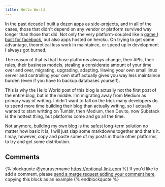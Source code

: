 ```yaml
---
title: Hello World
---
```


In the past decade I built a dozen apps as side-projects, and in all of the cases, those that didn't depend on any vendor or platform survived way longer than those that did. Not only the very platform-coupled like a [game I built for facebook](https://www.facebook.com/MemeKombat), but also apps hosted on heroku. On trying to get some advantage, theoretical less work in maintaince, or speed up in development I always got burned.

The reason of that is that those platforms always change, their APIs, their rules, their business models, stealing a considerate amount of your time over and over, migrating, upgrading, adapting. Having your own small linux server and controlling your own stuff actually gives you way less maintaince burden (even if you have to backup databases yourself).

This is why the Hello World post of this blog is actually not the first post of the entire blog, but in the middle. I'm migrating away from Medium as primary way of writing. I didn't want to fall on the trick many developers do to spend more time building their blog than actually writing, so I actually wanted to start writting on Tumblr, then Medium, then Dev.to, now Substack is the hottest thing, but platforms come and go all the time.

Not anymore, building my own blog is the safest long-term solution no matter how basic it is, I will just slap some markdowns together and that's it. I may, however, copy and paste some of my posts in those other platforms, to try and get some distribution.

## Comments

{% blockquote @yourusername https://optional-link.com %}
If you'd like to add a comment, please [send a merge request adding your comment here](https://github.com/rogeriochaves/blog/edit/master/source/_posts/%%filename%%), copying this block as an example
{% endblockquote %}